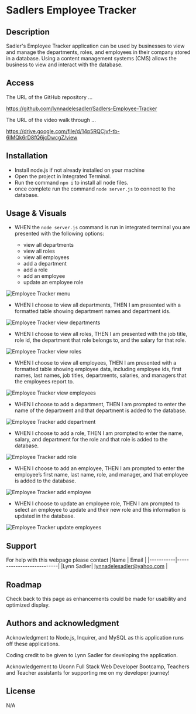 # Sadlers Employee Tracker

## Description
Sadler's Employee Tracker application can be used by businesses to view and manage the departments, roles, and employees in their company stored in a database. Using a content management systems (CMS) allows the business to view and interact with the database.  

## Access

The URL of the GitHub repository ...

https://github.com/lynnadelesadler/Sadlers-Employee-Tracker

The URL of the video walk through  ...

https://drive.google.com/file/d/14p5RQCjvf-tb-6IMQk6rD8fQ6jcDwcgZ/view


## Installation

- Install node.js if not already installed on your machine
- Open the project in Integrated Terminal. 
- Run the command `npm i` to install all node files.
- once complete run the command `node server.js` to connect to the database.


## Usage & Visuals
- WHEN the `node server.js` command is run in integrated terminal you are presented with the following options:

    - view all departments
    - view all roles
    - view all employees 
    - add a department
    - add a role
    - add an employee
    - update an employee role

![Employee Tracker menu](./images/nodeServerjs.JPG)

- WHEN I choose to view all departments, THEN I am presented with a formatted table showing department names and department ids.

![Employee Tracker view departments](./images/viewDepartments.JPG)

- WHEN I choose to view all roles, THEN I am presented with the job title, role id, the department that role belongs to, and the salary for that role.

![Employee Tracker view roles](./images/viewRoles.JPG)

- WHEN I choose to view all employees, THEN I am presented with a formatted table showing employee data, including employee ids, first names, last names, job titles, departments, salaries, and managers that the employees report to.

![Employee Tracker view employees](./images/viewEmployees.JPG)

- WHEN I choose to add a department, THEN I am prompted to enter the name of the department and that department is added to the database.

![Employee Tracker add department](./images/addDepartment.JPG)

- WHEN I choose to add a role, THEN I am prompted to enter the name, salary, and department for the role and that role is added to the database.

![Employee Tracker add role](./images/addRole.JPG)

- WHEN I choose to add an employee, THEN I am prompted to enter the employee’s first name, last name, role, and manager, and that employee is added to the database.

![Employee Tracker add employee](./images/addEmployee.JPG)

- WHEN I choose to update an employee role, THEN I am prompted to select an employee to update and their new role and this information is updated in the database.

![Employee Tracker update employees](./images/updateEmployee.JPG)

## Support
For help with this webpage please contact
|Name | Email |
|-----------|---------------------------|
|Lynn Sadler| lynnadelesadler@yahoo.com |

## Roadmap
Check back to this page as enhancements could be made for usability and optimized display.


## Authors and acknowledgment
Acknowledgment to  Node.js, Inquirer, and MySQL as this application runs off these applications.  

Coding credit to be given to Lynn Sadler for developing the application.

Acknowledgement to Uconn Full Stack Web Developer Bootcamp, Teachers and Teacher assistants for supporting me on my developer journey!


## License
N/A